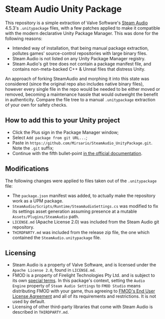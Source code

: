# Steam Audio Unity Package

This repository is a simple extraction of Valve Software's [Steam Audio](https://github.com/ValveSoftware/steam-audio/releases) 4.5.3's `.unitypackage` files, with a few patches applied to make it compatible with the modern declarative Unity Package Manager. This was done for the following reasons:
- Intended way of installation, that being manual package extraction, pollutes games' source-control repositories with large binary files.
- Steam Audio is not listed on any Unity Package Manager registry.
- Steam Audio's git tree does not contain a package manifest file, and contains non-meta-backed C++ & Unreal files that distress Unity.

An approach of forking SteamAudio and morphing it into this state was considered (since the original repo also includes native binary files), however every single file in the repo would be needed to be either moved or removed, becoming a maintenance hassle that would outweight the benefit in authenticity. Compare the file tree to a manual `.unitypackage` extraction of your own for safety checks.

## How to add this to your Unity project
- Click the Plus sign in the Package Manager window;
- Select `Add package from git URL...`;
- Paste in `https://github.com/Mirsario/SteamAudio_UnityPackage.git`. Note the `.git` suffix;
- Continue with the fifth bullet-point [in the official documentation](https://valvesoftware.github.io/steam-audio/doc/unity/getting-started.html).

## Modifications
The following changes were applied to files taken out of the `.unitypackage` file:
- The `package.json` manifest was added, to actually make the repository work as a UPM package.
- `SteamAudio/Scripts/Runtime/SteamAudioSettings.cs` was modified to fix its settings asset generation assuming presence at a mutable `Assets/Plugins/SteamAudio` path.
- `LICENSE.md` (Apache License 2.0) was included from the Steam Audio git repository.
- `THIRDPARTY.md` was included from the release zip file, the one which contained the `SteamAudio.unitypackage` file.

## Licensing
- Steam Audio is a property of Valve Software, and is licensed under the `Apache License 2.0`, found in `LICENSE.md`.
- FMOD is a property of Firelight Technologies Pty Ltd. and is subject to its own [special terms](https://fmod.com/licensing). In this package's context, setting the `Audio Engine` property of `Steam Audio Settings` to `FMOD Studio` means distributing FMOD with your game, thus agreeing to [FMOD's End User License Agreement](https://fmod.com/legal) and all of its requirements and restrictions. It is not used by default.
- Licensing of other third-party libraries that come with Steam Audio is described in `THIRDPARTY.md`.
